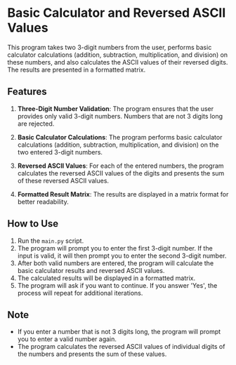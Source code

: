 # Basic Calculator and Reversed ASCII Values

This program takes two 3-digit numbers from the user, performs basic calculator calculations (addition, subtraction, multiplication, and division) on these numbers, and also calculates the ASCII values of their reversed digits. The results are presented in a formatted matrix.

## Features

1. **Three-Digit Number Validation**: The program ensures that the user provides only valid 3-digit numbers. Numbers that are not 3 digits long are rejected.

2. **Basic Calculator Calculations**: The program performs basic calculator calculations (addition, subtraction, multiplication, and division) on the two entered 3-digit numbers.

3. **Reversed ASCII Values**: For each of the entered numbers, the program calculates the reversed ASCII values of the digits and presents the sum of these reversed ASCII values.

4. **Formatted Result Matrix**: The results are displayed in a matrix format for better readability.

## How to Use

1. Run the `main.py` script.
2. The program will prompt you to enter the first 3-digit number. If the input is valid, it will then prompt you to enter the second 3-digit number.
3. After both valid numbers are entered, the program will calculate the basic calculator results and reversed ASCII values.
4. The calculated results will be displayed in a formatted matrix.
5. The program will ask if you want to continue. If you answer 'Yes', the process will repeat for additional iterations.

## Note

- If you enter a number that is not 3 digits long, the program will prompt you to enter a valid number again.
- The program calculates the reversed ASCII values of individual digits of the numbers and presents the sum of these values.

